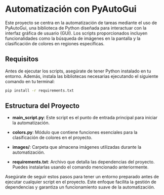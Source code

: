 # Automatización con PyAutoGui

Este proyecto se centra en la automatización de tareas mediante el uso de PyAutoGui, una biblioteca de Python diseñada para interactuar con la interfaz gráfica de usuario (GUI). Los scripts proporcionados incluyen funcionalidades como la búsqueda de imágenes en la pantalla y la clasificación de colores en regiones específicas.

## Requisitos

Antes de ejecutar los scripts, asegúrate de tener Python instalado en tu entorno. Además, instala las bibliotecas necesarias ejecutando el siguiente comando en tu terminal:

```bash
pip install -r requirements.txt
```

## Estructura del Proyecto

- **main_script.py**: Este script es el punto de entrada principal para iniciar la automatización.
  
- **colors.py**: Módulo que contiene funciones esenciales para la clasificación de colores en el proyecto.

- **images/**: Carpeta que almacena imágenes utilizadas durante la automatización.

- **requirements.txt**: Archivo que detalla las dependencias del proyecto. Puedes instalarlas usando el comando mencionado anteriormente.

Asegúrate de seguir estos pasos para tener un entorno preparado antes de ejecutar cualquier script en el proyecto. Este enfoque facilita la gestión de dependencias y garantiza un funcionamiento suave de la automatización.
